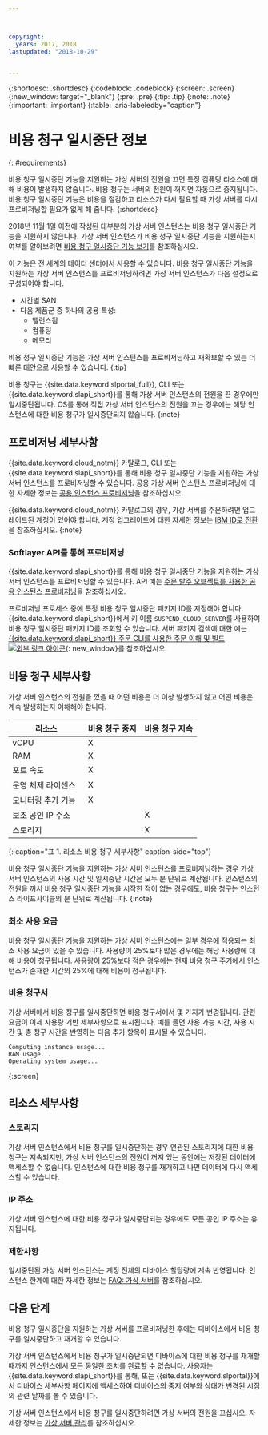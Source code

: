```yaml
---



copyright:
  years: 2017, 2018
lastupdated: "2018-10-29"


---
```


{:shortdesc: .shortdesc}
{:codeblock: .codeblock}
{:screen: .screen}
{:new_window: target="_blank"}
{:pre: .pre}
{:tip: .tip}
{:note: .note}
{:important: .important}
{:table: .aria-labeledby="caption"}

# 비용 청구 일시중단 정보
{: #requirements}

비용 청구 일시중단 기능을 지원하는 가상 서버의 전원을 끄면 특정 컴퓨팅 리소스에 대해 비용이 발생하지 않습니다. 비용 청구는 서버의 전원이 꺼지면 자동으로 중지됩니다. 비용 청구 일시중단 기능은 비용을 절감하고 리소스가 다시 필요할 때 가상 서버를 다시 프로비저닝할 필요가 없게 해 줍니다.
{:shortdesc}

2018년 11월 1일 이전에 작성된 대부분의 가상 서버 인스턴스는 비용 청구 일시중단 기능을 지원하지 않습니다. 가상 서버 인스턴스가 비용 청구 일시중단 기능을 지원하는지 여부를 알아보려면 [비용 청구 일시중단 기능 보기](vsi_viewing_suspend.html)를 참조하십시오. 

이 기능은 전 세계의 데이터 센터에서 사용할 수 있습니다. 비용 청구 일시중단 기능을 지원하는 가상 서버 인스턴스를 프로비저닝하려면 가상 서버 인스턴스가 다음 설정으로 구성되어야 합니다.

* 시간별 SAN
* 다음 제품군 중 하나의 공용 특성:
  * 밸런스됨
  * 컴퓨팅
  * 메모리

비용 청구 일시중단 기능은 가상 서버 인스턴스를 프로비저닝하고 재확보할 수 있는 더 빠른 대안으로 사용할 수 있습니다.
{:tip}

비용 청구는 {{site.data.keyword.slportal_full}}, CLI 또는 {{site.data.keyword.slapi_short}}를 통해 가상 서버 인스턴스의 전원을 끈 경우에만 일시중단됩니다. OS를 통해 직접 가상 서버 인스턴스의 전원을 끄는 경우에는 해당 인스턴스에 대한 비용 청구가 일시중단되지 않습니다.
{:note}

## 프로비저닝 세부사항

{{site.data.keyword.cloud_notm}} 카탈로그, CLI 또는 {{site.data.keyword.slapi_short}}를 통해 비용 청구 일시중단 기능을 지원하는 가상 서버 인스턴스를 프로비저닝할 수 있습니다. 공용 가상 서버 인스턴스 프로비저닝에 대한 자세한 정보는 [공용 인스턴스 프로비저닝](../vsi/vsi_provision_public.html)을 참조하십시오.

{{site.data.keyword.cloud_notm}} 카탈로그의 경우, 가상 서버를 주문하려면 업그레이드된 계정이 있어야 합니다. 계정 업그레이드에 대한 자세한 정보는 [IBM ID로 전환](https://console.bluemix.net/docs/admin/softlayerlink.html)을 참조하십시오.
{:note}

### Softlayer API를 통해 프로비저닝
{{site.data.keyword.slapi_short}}를 통해 비용 청구 일시중단 기능을 지원하는 가상 서버 인스턴스를 프로비저닝할 수 있습니다. API 예는 [주문 발주 오브젝트를 사용한 공용 인스턴스 프로비저닝](../vsi/vsi_provision_api.html#provisioning-a-public-instance-using-place-order-object)을 참조하십시오. 

프로비저닝 프로세스 중에 특정 비용 청구 일시중단 패키지 ID를 지정해야 합니다. {{site.data.keyword.slapi_short}}에서 키 이름 `SUSPEND_CLOUD_SERVER`를 사용하여 비용 청구 일시중단 패키지 ID를 조회할 수 있습니다. 서버 패키지 검색에 대한 예는 [{{site.data.keyword.slapi_short}} 주문 CLI를 사용한 주문 이해 및 빌드 ![외부 링크 아이콘](../icons/launch-glyph.svg "외부 링크 아이콘")](https://softlayer.github.io/article/understanding-ordering/){: new_window}를 참조하십시오.

## 비용 청구 세부사항

가상 서버 인스턴스의 전원을 껐을 때 어떤 비용은 더 이상 발생하지 않고 어떤 비용은 계속 발생하는지 이해해야 합니다.

| 리소스                      | 비용 청구 중지   | 비용 청구 지속 |
| ----------------------------- | ----------------- | ---------------- |
| vCPU                          |          X        |                  |
| RAM                           |          X        |                  |
| 포트 속도                    |         X        |                  |
| 운영 체제 라이센스     |         X        |                  |
| 모니터링 추가 기능             |          X        |                  |
| 보조 공인 IP 주소 |                   |         X        |
| 스토리지                       |                   |         X        |
{: caption="표 1. 리소스 비용 청구 세부사항" caption-side="top"}   

비용 청구 일시중단 기능을 지원하는 가상 서버 인스턴스를 프로비저닝하는 경우 가상 서버 인스턴스의 사용 시간 및 일시중단 시간은 모두 분 단위로 계산됩니다. 인스턴스의 전원을 꺼서 비용 청구 일시중단 기능을 시작한 적이 없는 경우에도, 비용 청구는 인스턴스 라이프사이클의 분 단위로 계산됩니다.
{:note}

### 최소 사용 요금
비용 청구 일시중단 기능을 지원하는 가상 서버 인스턴스에는 일부 경우에 적용되는 최소 사용 요금이 있을 수 있습니다. 사용량이 25%보다 많은 경우에는 해당 사용량에 대해 비용이 청구됩니다. 사용량이 25%보다 적은 경우에는 현재 비용 청구 주기에서 인스턴스가 존재한 시간의 25%에 대해 비용이 청구됩니다. 

### 비용 청구서
가상 서버에서 비용 청구를 일시중단하면 비용 청구서에서 몇 가지가 변경됩니다. 관련 요금이 이제 사용량 기반 세부사항으로 표시됩니다. 예를 들면 사용 가능 시간, 사용 시간 및 총 청구 시간을 반영하는 다음 추가 항목이 표시될 수 있습니다.

```
Computing instance usage...
RAM usage...
Operating system usage...
```
{:screen}

## 리소스 세부사항

### 스토리지

가상 서버 인스턴스에서 비용 청구를 일시중단하는 경우 연관된 스토리지에 대한 비용 청구는 지속되지만, 가상 서버 인스턴스의 전원이 꺼져 있는 동안에는 저장된 데이터에 액세스할 수 없습니다. 인스턴스에 대한 비용 청구를 재개하고 나면 데이터에 다시 액세스할 수 있습니다.

### IP 주소

가상 서버 인스턴스에 대한 비용 청구가 일시중단되는 경우에도 모든 공인 IP 주소는 유지됩니다.

### 제한사항

일시중단된 가상 서버 인스턴스는 계정 전체의 디바이스 할당량에 계속 반영됩니다. 인스턴스 한계에 대한 자세한 정보는 [FAQ: 가상 서버](vsi_faqs_vs.html#concurrent)를 참조하십시오.

## 다음 단계
비용 청구 일시중단을 지원하는 가상 서버를 프로비저닝한 후에는 디바이스에서 비용 청구를 일시중단하고 재개할 수 있습니다.

가상 서버 인스턴스에서 비용 청구가 일시중단되면 디바이스에 대한 비용 청구를 재개할 때까지 인스턴스에서 모든 동일한 조치를 완료할 수 없습니다. 사용자는 {{site.data.keyword.slapi_short}}를 통해, 또는 {{site.data.keyword.slportal}}에서 디바이스 세부사항 페이지에 액세스하여 디바이스의 중지 여부와 상태가 변경된 시점의 관련 날짜를 볼 수 있습니다.

가상 서버 인스턴스에서 비용 청구를 일시중단하려면 가상 서버의 전원을 끄십시오. 자세한 정보는 [가상 서버 관리](vsi_managing.html)를 참조하십시오.
